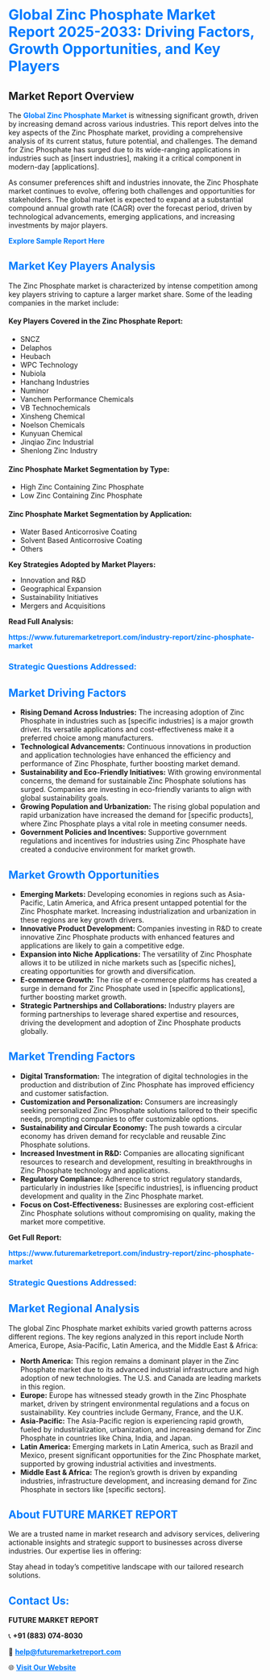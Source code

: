<h1 style="color: #007BFF;">Global Zinc Phosphate Market Report 2025-2033: Driving Factors, Growth Opportunities, and Key Players</h1>

<section id="overview">
<h2>Market Report Overview</h2>
<p>The <a href="https://www.futuremarketreport.com/industry-report/zinc-phosphate-market" style="color: #007BFF; text-decoration: none;"><strong>Global Zinc Phosphate Market</strong></a> is witnessing significant growth, driven by increasing demand across various industries. This report delves into the key aspects of the Zinc Phosphate market, providing a comprehensive analysis of its current status, future potential, and challenges. The demand for Zinc Phosphate has surged due to its wide-ranging applications in industries such as [insert industries], making it a critical component in modern-day [applications].</p>
<p>As consumer preferences shift and industries innovate, the Zinc Phosphate market continues to evolve, offering both challenges and opportunities for stakeholders. The global market is expected to expand at a substantial compound annual growth rate (CAGR) over the forecast period, driven by technological advancements, emerging applications, and increasing investments by major players.</p>
</section>

<section id="overview">
<p><a href="https://www.futuremarketreport.com/request-sample/reportId=50503" style="color: #007BFF; text-decoration: none;"><strong>Explore Sample Report Here</strong></a></p>
</section>

<section id="key-players">
<h2 style="color: #007BFF;">Market Key Players Analysis</h2>
<p>The Zinc Phosphate market is characterized by intense competition among key players striving to capture a larger market share. Some of the leading companies in the market include:</p>
<h4>Key Players Covered in the Zinc Phosphate Report:</h4>
<ul><li>SNCZ</li><li>Delaphos</li><li>Heubach</li><li>WPC Technology</li><li>Nubiola</li><li>Hanchang Industries</li><li>Numinor</li><li>Vanchem Performance Chemicals</li><li>VB Technochemicals</li><li>Xinsheng Chemical</li><li>Noelson Chemicals</li><li>Kunyuan Chemical</li><li>Jinqiao Zinc Industrial</li><li>Shenlong Zinc Industry</li></ul>
<h4>Zinc Phosphate Market Segmentation by Type:</h4>
<ul><li>High Zinc Containing Zinc Phosphate</li><li>Low Zinc Containing Zinc Phosphate</li></ul>

<h4>Zinc Phosphate Market Segmentation by Application:</h4>
<ul><li>Water Based Anticorrosive Coating</li><li>Solvent Based Anticorrosive Coating</li><li>Others</li></ul>
<p><strong>Key Strategies Adopted by Market Players:</strong></p>
<ul>
<li>Innovation and R&D</li>
<li>Geographical Expansion</li>
<li>Sustainability Initiatives</li>
<li>Mergers and Acquisitions</li>
</ul>
</section>

<section>
<p><strong>Read Full Analysis: </strong></p><a href="https://www.futuremarketreport.com/industry-report/zinc-phosphate-market" style="color: #007BFF; text-decoration: none;"><strong>https://www.futuremarketreport.com/industry-report/zinc-phosphate-market</strong></a>
<h3 style="color: #007BFF;">Strategic Questions Addressed:</h3>
</section>

<section id="driving-factors">
<h2 style="color: #007BFF;">Market Driving Factors</h2>
<ul>
<li><strong>Rising Demand Across Industries:</strong> The increasing adoption of Zinc Phosphate in industries such as [specific industries] is a major growth driver. Its versatile applications and cost-effectiveness make it a preferred choice among manufacturers.</li>
<li><strong>Technological Advancements:</strong> Continuous innovations in production and application technologies have enhanced the efficiency and performance of Zinc Phosphate, further boosting market demand.</li>
<li><strong>Sustainability and Eco-Friendly Initiatives:</strong> With growing environmental concerns, the demand for sustainable Zinc Phosphate solutions has surged. Companies are investing in eco-friendly variants to align with global sustainability goals.</li>
<li><strong>Growing Population and Urbanization:</strong> The rising global population and rapid urbanization have increased the demand for [specific products], where Zinc Phosphate plays a vital role in meeting consumer needs.</li>
<li><strong>Government Policies and Incentives:</strong> Supportive government regulations and incentives for industries using Zinc Phosphate have created a conducive environment for market growth.</li>
</ul>
</section>

<section id="growth-opportunities">
<h2 style="color: #007BFF;">Market Growth Opportunities</h2>
<ul>
<li><strong>Emerging Markets:</strong> Developing economies in regions such as Asia-Pacific, Latin America, and Africa present untapped potential for the Zinc Phosphate market. Increasing industrialization and urbanization in these regions are key growth drivers.</li>
<li><strong>Innovative Product Development:</strong> Companies investing in R&D to create innovative Zinc Phosphate products with enhanced features and applications are likely to gain a competitive edge.</li>
<li><strong>Expansion into Niche Applications:</strong> The versatility of Zinc Phosphate allows it to be utilized in niche markets such as [specific niches], creating opportunities for growth and diversification.</li>
<li><strong>E-commerce Growth:</strong> The rise of e-commerce platforms has created a surge in demand for Zinc Phosphate used in [specific applications], further boosting market growth.</li>
<li><strong>Strategic Partnerships and Collaborations:</strong> Industry players are forming partnerships to leverage shared expertise and resources, driving the development and adoption of Zinc Phosphate products globally.</li>
</ul>
</section>

<section id="trending-factors">
<h2 style="color: #007BFF;">Market Trending Factors</h2>
<ul>
<li><strong>Digital Transformation:</strong> The integration of digital technologies in the production and distribution of Zinc Phosphate has improved efficiency and customer satisfaction.</li>
<li><strong>Customization and Personalization:</strong> Consumers are increasingly seeking personalized Zinc Phosphate solutions tailored to their specific needs, prompting companies to offer customizable options.</li>
<li><strong>Sustainability and Circular Economy:</strong> The push towards a circular economy has driven demand for recyclable and reusable Zinc Phosphate solutions.</li>
<li><strong>Increased Investment in R&D:</strong> Companies are allocating significant resources to research and development, resulting in breakthroughs in Zinc Phosphate technology and applications.</li>
<li><strong>Regulatory Compliance:</strong> Adherence to strict regulatory standards, particularly in industries like [specific industries], is influencing product development and quality in the Zinc Phosphate market.</li>
<li><strong>Focus on Cost-Effectiveness:</strong> Businesses are exploring cost-efficient Zinc Phosphate solutions without compromising on quality, making the market more competitive.</li>
</ul>
</section>

<section>
<p><strong>Get Full Report: </strong></p><a href="https://www.futuremarketreport.com/industry-report/zinc-phosphate-market" style="color: #007BFF; text-decoration: none;"><strong>https://www.futuremarketreport.com/industry-report/zinc-phosphate-market</strong></a>
<h3 style="color: #007BFF;">Strategic Questions Addressed:</h3>
</section>


<section id="regional-analysis">
<h2 style="color: #007BFF;">Market Regional Analysis</h2>
<p>The global Zinc Phosphate market exhibits varied growth patterns across different regions. The key regions analyzed in this report include North America, Europe, Asia-Pacific, Latin America, and the Middle East & Africa:</p>
<ul>
<li><strong>North America:</strong> This region remains a dominant player in the Zinc Phosphate market due to its advanced industrial infrastructure and high adoption of new technologies. The U.S. and Canada are leading markets in this region.</li>
<li><strong>Europe:</strong> Europe has witnessed steady growth in the Zinc Phosphate market, driven by stringent environmental regulations and a focus on sustainability. Key countries include Germany, France, and the U.K.</li>
<li><strong>Asia-Pacific:</strong> The Asia-Pacific region is experiencing rapid growth, fueled by industrialization, urbanization, and increasing demand for Zinc Phosphate in countries like China, India, and Japan.</li>
<li><strong>Latin America:</strong> Emerging markets in Latin America, such as Brazil and Mexico, present significant opportunities for the Zinc Phosphate market, supported by growing industrial activities and investments.</li>
<li><strong>Middle East & Africa:</strong> The region’s growth is driven by expanding industries, infrastructure development, and increasing demand for Zinc Phosphate in sectors like [specific sectors].</li>
</ul>
</section>

<footer>
<h2 style="color: #007BFF;">About FUTURE MARKET REPORT</h2>
<p>We are a trusted name in market research and advisory services, delivering actionable insights and strategic support to businesses across diverse industries. Our expertise lies in offering:</p>

<p>Stay ahead in today’s competitive landscape with our tailored research solutions.</p>

<h2 style="color: #007BFF;">Contact Us:</h2>
<p><strong>FUTURE MARKET REPORT</strong></p>
<p>📞 <strong>+91 (883) 074-8030</strong></p>
<p>📧 <strong><a href="mailto:help@futuremarketreport.com" style="color: #007BFF;">help@futuremarketreport.com</a></strong></p>
<p>🌐 <strong><a href="https://www.futuremarketreport.com/" style="color: #007BFF;">Visit Our Website</a></strong></p>
</footer>